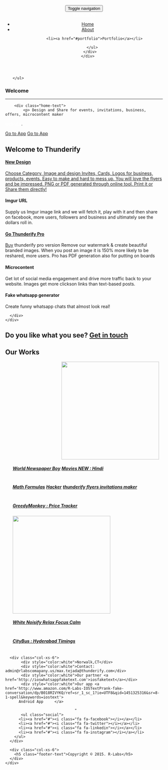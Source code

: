 
<html><head>
<meta http-equiv="content-type" content="text/html; charset=UTF-8">
  <title>Thunderify</title>
  <meta charset="utf-8">
  <meta name="viewport" content="width=device-width, initial-scale=1.0, maximum-scale=1.0, user-scalable=0">  
  <meta name="description" content="">
  <meta name="keywords" content="">
  <meta name="author" content="">

  <!--[if lt IE 9]>
    <script src="http://html5shim.googlecode.com/svn/trunk/html5.js"></script>
    <script src="https://oss.maxcdn.com/libs/respond.js/1.3.0/respond.min.js"></script>
  <![endif]-->

  <!-- Stylesheets -->
  <link rel="stylesheet" href="//maxcdn.bootstrapcdn.com/font-awesome/4.3.0/css/font-awesome.min.css">
  <link rel="stylesheet" type="text/css" href="./rlabs/Kepler/bootstrap.css">
  <link rel="stylesheet" type="text/css" href="./rlabs/Kepler/font-awesome.css">
  <link rel="stylesheet" type="text/css" href="./rlabs/Kepler/flexslider.css">
  <link rel="stylesheet" type="text/css" href="./rlabs/Kepler/owl.css">
  <link rel="stylesheet" type="text/css" href="./rlabs/Kepler/animate.css">
  <link rel="stylesheet" type="text/css" href="./rlabs/Kepler/style.css">


  <!-- Google Fonts -->
  <link href="./rlabs/Kepler/css_002.css" rel="stylesheet" type="text/css">
  <link href="./rlabs/Kepler/css.css" rel="stylesheet" type="text/css">

  <meta name="google-site-verification" content="_NEi52ZwFUbyh2auTnzJ6Fv99wE9caqURK5iUgY36A0" />
</head>
<body>
  <!-- Header -->
  <header id="topnav" class="navbar navbar-inverse navbar-fixed-top">
    <div class="container">
      <div class="navbar-header">
        <button type="button" class="navbar-toggle" data-toggle="collapse" data-target="#navigation">
          <span class="sr-only">Toggle navigation</span>
          <span class="icon-bar"></span>
          <span class="icon-bar"></span>
          <span class="icon-bar"></span>
        </button>
        <div id="logo">
          <a class="navbar-brand" href="#home" style="color:white"><!--<img src="./rlabs/Kepler/logo.png" alt="">-->Thunderify</a>
        </div>
      </div>
      <div class="collapse navbar-collapse" id="navigation">
        <ul class="nav navbar-nav" id="nav">
          <li><a href="#home">Home</a></li>
          <li><a href="#about">About</a></li>

          <li><a href="#portfolio">Portfolio</a></li>

        </ul>
      </div>
    </div>
  </header>

  <div style="display: none;" id="mask">
    <div style="display: none;" class="spinner">
      <div class="rect1"></div>
      <div class="rect2"></div>
      <div class="rect3"></div>
      <div class="rect4"></div>
      <div class="rect5"></div>
    </div>
  </div>

  <div id="backgrounds">
    <ul class="slides">
   
      
  
    </ul>
  </div>
  <!-- End Backgrounds -->

  <div id="home">
    <div class="slide-caption">
      <div class="slide-middle">
        <div class="slide-intro">
          <h3>Welcome</h3> 
          <hr>
        </div>
        <div id="home-slider" class="flexslider">             
          
     
        <div class="home-text">
            <p> Design and Share for events, invitations, business, offers, microcontent maker
 <a href="http://thunderify.com/e/embed.htm" style="color:white">website</a>.</p>
          <a href="http://thunderify.com/e/embed.htm" class="btn btn-empty">Go to App</a>
          <a href="http://thunderify.com/fake/fakewha.htm" class="btn btn-empty">Go to App</a>
        </div>
      </div>
    </div>
  </div>

  <section id="features">
    <div class="container">
      <div class="section-title">
        <h2>Welcome to Thunderify</h2>        
<!--        <p>Sed feugiat, nisl sit amet pellentesque dignissim, nisi tellus semper tortor.</p>-->
      </div>
      <div class="col-md-6 col-sm-6">
        <div class="feature left animated" data-animation="fadeInLeft" data-animation-delay="0">
          <div class="feature-icon">
            <i class="fa fa-eye"></i>
          </div>
          <a class="span4 home_res_box" href="../e/embed.htm"><div class="box_inner"><div class="home_res_icon_box">
<!--                      <i class="fa fa-file-image-o"> </i>-->
</div><div class="home_res_title"><h4>New Design</h4></div><p>
    Choose Category, Image and design Invites, Cards, Logos for business, products, events. Easy to make and hard to mess up. You will love the flyers and be impressed. PNG or PDF generated through online tool. Print it or Share them directly!
</p></div>
</a>
        </div>
        <div class="feature left animated" data-animation="fadeInLeft" data-animation-delay="0">
          <div class="feature-icon">
            <i class="fa fa-support"></i>
          </div>
          <h4>Imgur URL</h4>
          <p>Supply us Imgur image link and we will fetch it, play with it and then share on facebook, more users, followers and business and ultimately see the dollars roll in.</p>
        </div>
          <!--
        <div class="feature left animated" data-animation="fadeInLeft" data-animation-delay="0">
          <div class="feature-icon">
            <i class="fa fa-google"></i>
          </div>
          <h4>Bootstrap/Font-awsome</h4>
          <p>We are bit obessive on client side so we use bootstrap/font-awsome to make the website look beautiful.</p>
        </div>-->
      </div>
      <div class="col-md-6 col-sm-6">
        <div class="feature right animated" data-animation="fadeInRight" data-animation-delay="0">
          <div class="feature-icon">
            <i class="fa fa-tablet"></i>
          </div>
           <a class="span4 home_res_box" href="#"><div class="box_inner"><div class="home_res_icon_box">
<!--                       <i class="fa fa-usd"> </i>-->
                </div><div class="home_res_title"><h4> <a href="http://www.amazon.com/R-Labs-Thunderify-pro/dp/B011M930VI/ref=sr_1_1?s=mobile-apps&ie=UTF8&qid=1437577163&sr=1-1&keywords=thunderify+pro" class="btn btn-primary createProBtn">Go Thunderify Pro</a><br>
                       </h4></div>
             <a href="http://www.amazon.com/R-Labs-Thunderify-pro/dp/B011M930VI/ref=sr_1_1?s=mobile-apps&ie=UTF8&qid=1437577163&sr=1-1&keywords=thunderify+pro" class="btn btn-primary createProBtn">Buy</a> thunderify pro version Remove our watermark & create beautiful branded images. When you post an image it is 150% more likely to be reshared, more users. Pro has PDF generation also for putting on boards</div>
         
</a>
        </div>
        <div class="feature right animated" data-animation="fadeInRight" data-animation-delay="0">
          <div class="feature-icon">
            <i class="fa fa-code"></i>
          </div>
          <h4>Microcontent</h4>
          <p>Get lot of social media engagement and drive more traffic back to your website. Images get more clickson links than text-based posts.</p>
        </div>
        <div class="feature right animated" data-animation="fadeInRight" data-animation-delay="0">
        <div class="feature-icon">
            <i class="fa fa-bitbucket"></i>
          </div>
          <h4>Fake whatsapp generator</h4>
          <p> Create funny whatsapp chats that almost look real!</p>
        </div>
        </div>
          
<!--        <div class="feature right animated" data-animation="fadeInRight" data-animation-delay="0">
          <div class="feature-icon">
            <i class="fa fa-bitbucket"></i>
          </div>
          <h4>Test Driven Development(TDD)</h4>
          <p>We use Jasmine,Karma for TDD to write 100% bug free code.</p>
        </div>-->
      </div>
    </div>
  </section>

<!--  <section id="about" class="grey">
    <div class="container">
      <div class="col-md-6">
        <div class="section-title-alt">
          <h4>Who we are</h4>
          <hr>
        </div>
        <div class="about-text">
            <p>We build <b>Rich Internet Applications(RPA),Single Page Applications</b> in our company and we only use OOP for reusability.
              We build websites namely thunderify.com and 16 webbased apps. All the work uses <b>Angular JS and bootstrap</b> for the client side.
              Our work include Hacker,Math Formulas,Flyers,Movies NEW etc which we have 500K+ unique vists.All apps use backend service built with REST API.
              In javascript we only write clean code using prototype classes which make users to understand the code.By using prototypes we built classes which we can 
              use any time when needed(plugins) like Pagination,checkbox,table,search tool dynamically.  
         </p>
        </div>
      </div>
      <div class="col-md-6">
        <div class="section-title-alt">
          <h4>We are good at</h4>
          <hr>
        </div>
        <h6>Web Design</h6>
        <div class="progress">
          <div class="progress-bar" role="progressbar" aria-valuenow="85" aria-valuemin="0" aria-valuemax="100" style="width: 85%">
          </div>
        </div>
        <h6>PHP with OOPS</h6>
        <div class="progress">
          <div class="progress-bar" role="progressbar" aria-valuenow="75" aria-valuemin="0" aria-valuemax="100" style="width: 75%">
          </div>
        </div>
        <h6>HTML5/CSS3</h6>
        <div class="progress">
          <div class="progress-bar" role="progressbar" aria-valuenow="65" aria-valuemin="0" aria-valuemax="100" style="width: 65%">
          </div>
        </div>
        <h6>MYSQL5.2</h6>
        <div class="progress">
          <div class="progress-bar" role="progressbar" aria-valuenow="80" aria-valuemin="0" aria-valuemax="100" style="width: 80%">
          </div>
        </div>
      </div>
    </div>
  </section>-->

<!--  <section id="team">
    <div class="container">
      <div class="section-title">
        <h2>Meet the team</h2>
        <p>Sed feugiat, nisl sit amet pellentesque dignissim, nisi tellus semper tortor.</p>
      </div>
      <div class="col-md-3 col-sm-6">
        <div class="team animated" data-animation="fadeInUp" data-animation-delay="0">
          <div class="team-photo">
            <img src="./rlabs/Kepler/1.jpg" alt="">
            <div class="team-overlay">
              <ul class="social">
                <li><a href="#"><i class="fa fa-facebook"></i></a></li>
                <li><a href="#"><i class="fa fa-twitter"></i></a></li>
                <li><a href="#"><i class="fa fa-linkedin"></i></a></li>
              </ul>             
            </div>
          </div>
          <div class="team-info">
            <h4>Walter White</h4>
            <span>Founder</span>
            <p>Lorem ipsum dolor sit amet, consectetur adipiscing elit. Proin consequat sollicitudin cursus.</p>
          </div>
        </div>
      </div>
      <div class="col-md-3 col-sm-6">
        <div class="team animated" data-animation="fadeInUp" data-animation-delay="500">
          <div class="team-photo">
            <img src="./rlabs/Kepler/2.jpg" alt="">
            <div class="team-overlay">
              <ul class="social">
                <li><a href="#"><i class="fa fa-facebook"></i></a></li>
                <li><a href="#"><i class="fa fa-twitter"></i></a></li>
                <li><a href="#"><i class="fa fa-linkedin"></i></a></li>
              </ul>             
            </div>
          </div>
          <div class="team-info">
            <h4>Jesse Pinkman</h4>
            <span>Co-Founder</span>
            <p>Lorem ipsum dolor sit amet, consectetur adipiscing elit. Proin consequat sollicitudin cursus.</p>
          </div>
        </div>
      </div>
      <div class="col-md-3 col-sm-6">
        <div class="team animated" data-animation="fadeInUp" data-animation-delay="1000">
          <div class="team-photo">
            <img src="./rlabs/Kepler/3.jpg" alt="">
            <div class="team-overlay">
              <ul class="social">
                <li><a href="#"><i class="fa fa-facebook"></i></a></li>
                <li><a href="#"><i class="fa fa-twitter"></i></a></li>
                <li><a href="#"><i class="fa fa-linkedin"></i></a></li>
              </ul>             
            </div>
          </div>
          <div class="team-info">
            <h4>Cersei Lannister</h4>
            <span>Designer</span>
            <p>Lorem ipsum dolor sit amet, consectetur adipiscing elit. Proin consequat sollicitudin cursus.</p>
          </div>
        </div>
      </div>
      <div class="col-md-3 col-sm-6">
        <div class="team animated" data-animation="fadeInUp" data-animation-delay="1500">
          <div class="team-photo">
            <img src="./rlabs/Kepler/4.jpg" alt="">
            <div class="team-overlay">
              <ul class="social">
                <li><a href="#"><i class="fa fa-facebook"></i></a></li>
                <li><a href="#"><i class="fa fa-twitter"></i></a></li>
                <li><a href="#"><i class="fa fa-linkedin"></i></a></li>
              </ul>             
            </div>
          </div>
          <div class="team-info">
            <h4>Skyler White</h4>
            <span>Account</span>
            <p>Lorem ipsum dolor sit amet, consectetur adipiscing elit. Proin consequat sollicitudin cursus.</p>
          </div>
        </div>
      </div>
    </div>
  </section>  -->

<!--  <section id="services" class="parallax-section">
    <div class="parallax-overlay">
      <div class="container">
        <div class="section-title">
          <h2>What we do</h2>          
        </div>
        <div class="col-md-3 col-sm-6">
          <div class="service animated" data-animation="bounceIn" data-animation-delay="0">
            <div class="service-icon">
              <i class="fa fa-paint-brush"></i>
            </div>
            <h4>Android Apps</h4>
            <p><a href="http://www.amazon.com/s/ref=bl_sr_mobile-apps?_encoding=UTF8&field-brandtextbin=R%20Labs&node=2350149011">R-Labs Android Apps</a></p>
          </div>
        </div>
        <div class="col-md-3 col-sm-6">
          <div class="service animated" data-animation="bounceIn" data-animation-delay="500">
            <div class="service-icon">
              <i class="fa fa-laptop"></i>
            </div>
            <h4>Angular JS</h4>
            <p>Proficient in: Routes,Services,Views,Models,<br>Templates,Factory</p>
          </div>
        </div>
        <div class="col-md-3 col-sm-6">
          <div class="service animated" data-animation="bounceIn" data-animation-delay="1000">
            <div class="service-icon">
              <i class="fa fa-send"></i>
            </div>
            <h4>REST API</h4>
            <p>We built centralized REST API which is used by all our apps for CRUD operations.</p>
          </div>
        </div>
        <div class="col-md-3 col-sm-6">
          <div class="service animated" data-animation="bounceIn" data-animation-delay="1500">
            <div class="service-icon">
              <i class="fa fa-eyedropper"></i>
            </div>
            <h4>Bootstrap</h4>
            <p> Excellence in HTML5 Templates,CSS3,Font-awsome.Design obsessive.</p>
          </div>
        </div>
      </div>
    </div>
  </section>-->

  <section id="call-to-action" class="grey">
    <div class="container">
      <div class="call animated" data-animation="fadeInUp" data-animation-delay="0">
        <h2>
          <span>Do you like what you see?</span>
          <a href="#" class="btn btn-empty-dark btn-lg">Get in touch</a>
        </h2>
      </div>
    </div>
  </section>

<!--  <section id="pricing">
    <div class="container">
      <div class="section-title">
        <h2>Our Prices</h2>        
        <p>Sed feugiat, nisl sit amet pellentesque dignissim, nisi tellus semper tortor.</p>
      </div>
      <div class="col-md-3 col-sm-6">
        <div class="pricing-table animated" data-animation="fadeInDown" data-animation-delay="0">
          <div class="pricing-head">
            <div class="price">
              <span>$0</span>
            </div>
            <h3>Free</h3>
          </div>
          <hr>
          <div class="pricing-body">
            <ul class="nav">
              <li>512MB Memory</li>
              <li>1 Core serviceor</li>
              <li>20GB SSD Disk</li>
              <li>1TB Transfer</li>
              <li>1 Month Support</li>
            </ul>
          </div>
          <div class="pricing-footer">
            <a href="#" class="btn btn-custom">Sign Up</a>
          </div>
        </div>
      </div>
      <div class="col-md-3 col-sm-6">
        <div class="pricing-table animated" data-animation="fadeInDown" data-animation-delay="500">
          <div class="pricing-head">
            <div class="price">
              <span>$9</span>
            </div>
            <h3>Starter</h3>
          </div>
          <hr>
          <div class="pricing-body">
            <ul class="nav">
              <li>1GB Memory</li>
              <li>2 Core serviceor</li>
              <li>40GB SSD Disk</li>
              <li>5TB Transfer</li>
              <li>3 Month Support</li>
            </ul>
          </div>
          <div class="pricing-footer">
            <a href="#" class="btn btn-custom">Sign Up</a>
          </div>
        </div>
      </div>
      <div class="col-md-3 col-sm-6">
        <div class="pricing-table selected animated" data-animation="fadeInDown" data-animation-delay="1000">
          <div class="pricing-head">
            <div class="price">
              <span>$19</span>
            </div>
            <h3>Premium</h3>
          </div>
          <hr>
          <div class="pricing-body">
            <ul class="nav">
              <li>2GB Memory</li>
              <li>4 Core serviceor</li>
              <li>80GB SSD Disk</li>
              <li>10TB Transfer</li>
              <li>6 Month Support</li>
            </ul>
          </div>
          <div class="pricing-footer">
            <a href="#" class="btn btn-custom">Sign Up</a>
          </div>
        </div>
      </div>
      <div class="col-md-3 col-sm-6">
        <div class="pricing-table animated" data-animation="fadeInDown" data-animation-delay="1500">
          <div class="pricing-head">
            <div class="price">
              <span>$59</span>
            </div>
            <h3>Platinum</h3>
          </div>
          <hr>
          <div class="pricing-body">
            <ul class="nav">
              <li>8GB Memory</li>
              <li>8 Core serviceor</li>
              <li>120GB SSD Disk</li>
              <li>25TB Transfer</li>
              <li>12 Month Support</li>
            </ul>
          </div>
          <div class="pricing-footer">
            <a href="#" class="btn btn-custom">Sign Up</a>
          </div>
        </div>
      </div>
    </div>
  </section>    -->

  <section id="portfolio" class="grey">
    <div class="section-title">
      <h2>Our Works</h2>      
    </div>
<!--    <ul id="filters" class="nav">
      <li class="filter active" data-filter="all">All</li>
      <li class="filter" data-filter="graphic">Graphic</li>
      <li class="filter" data-filter="photography">Photography</li>
      <li class="filter" data-filter="branding">Branding</li>
      <li class="filter" data-filter="video">Video</li>
    </ul>-->
    <ul id="works-list" class="nav">
      <li style="display: inline-block; opacity: 1;" class="mix graphic mix_all">
        <img src="./rlabs/Kepler/1_002.jpg" alt="">
        <a href="../newspaper.html" class="open-project">
          <div class="text-holder">
            <div class="text-caption">
              <div class="text-middle">
                <h5>World Newspaper Boy</h5>
              </div>
            </div>
          </div>
        </a>
      </li>
      <li style="display: inline-block; opacity: 1;" class="mix photography mix_all">
        <img src="./rlabs/Kepler/2_002.jpg" alt="" style="height:312px">
        <a href="http://www.amazon.com/R-Labs-Movies-NEW-Hindi/dp/B00OPIWBFA/ref=sr_1_4?s=mobile-apps&ie=UTF8&qid=1436209013&sr=1-4" class="open-project">
          <div class="text-holder">
            <div class="text-caption">
              <div class="text-middle">
                <h5>Movies NEW : Hindi</h5>
              </div>
            </div>
          </div>
        </a>
      </li>
      <li style="display: inline-block; opacity: 1;" class="mix graphic mix_all">
        <img src="./rlabs/Kepler/3_002.jpg" alt="">
        <a href="../math/mathformulas.html" class="open-project">
          <div class="text-holder">
            <div class="text-caption">
              <div class="text-middle">
                <h5>Math Formulas</h5>
              </div>
            </div>
          </div>
        </a>
      </li>
      <li style="display: inline-block; opacity: 1;" class="mix video mix_all">
        <img src="./rlabs/Kepler/4_002.jpg" alt="">
        <a href="../hacker2/hacker.html" onclick="someFunction(this.href)" class="open-project">
          <div class="text-holder">
            <div class="text-caption">
              <div class="text-middle">
                <h5>Hacker</h5>
              </div>
            </div>
          </div>
        </a>
      </li>
      <li style="display: inline-block; opacity: 1;" class="mix graphic mix_all">
        <img src="./rlabs/Kepler/5.jpg" alt="">
        <a href="../e/embed.htm" class="open-project">
          <div class="text-holder">
            <div class="text-caption">
              <div class="text-middle">
                <h5>thunderify flyers invitations maker</h5>
              </div>
            </div>
          </div>
        </a>
      </li>
      <li style="display: inline-block; opacity: 1;" class="mix branding mix_all">
        <img src="./rlabs/Kepler/6.jpg" alt="">
        <a href="http://www.amazon.com/R-Labs-GreedyMonkey-price-tracker/dp/B00QVJKCY8/ref=sr_1_17?s=mobile-apps&ie=UTF8&qid=1436209353&sr=1-17" class="open-project">
          <div class="text-holder">
            <div class="text-caption">
              <div class="text-middle">
                <h5>GreedyMonkey : Price Tracker</h5>
              </div>
            </div>
          </div>
        </a>
      </li>
      <li style="display: inline-block; opacity: 1;" class="mix photography video mix_all">
        <img src="./rlabs/Kepler/7.jpg" alt="" style="height:312px">
        <a href="http://www.amazon.com/White-Noisify-Relax-Focus-Calm/dp/B00Q5JUEHE/ref=sr_1_7?s=mobile-apps&ie=UTF8&qid=1436209483&sr=1-7" class="open-project">
          <div class="text-holder">
            <div class="text-caption">
              <div class="text-middle">
                <h5>White Noisify Relax Focus Calm</h5>
              </div>
            </div>
          </div>
        </a>
      </li>
      <li style="display: inline-block; opacity: 1;" class="mix graphic branding mix_all">
        <img src="./rlabs/Kepler/8.jpg" alt="">
        <a href="http://www.amazon.com/R-Labs-CityBus-Hyderabad-Timings/dp/B00Q5K0QOY/ref=sr_1_6?s=mobile-apps&ie=UTF8&qid=1436209534&sr=1-6" class="open-project">
          <div class="text-holder">
            <div class="text-caption">
              <div class="text-middle">
                <h5>CityBus : Hyderabad Timings</h5>
              </div>
            </div>
          </div>
        </a>
      </li>
    </ul>
  </section> 

<!--  <section id="clients">
    <div class="container">
      <div style="display: block; opacity: 1;" id="clients-carousel" class="owl-carousel owl-theme">
        <div class="owl-wrapper-outer"><div style="width: 4700px; left: 0px; display: block; transition: all 800ms ease 0s; transform: translate3d(-235px, 0px, 0px);" class="owl-wrapper"><div style="width: 235px;" class="owl-item"><div class="item"><img src="./rlabs/Kepler/1.png" alt=""></div></div><div style="width: 235px;" class="owl-item"><div class="item"><img src="./rlabs/Kepler/2.png" alt=""></div></div><div style="width: 235px;" class="owl-item"><div class="item"><img src="./rlabs/Kepler/3.png" alt=""></div></div><div style="width: 235px;" class="owl-item"><div class="item"><img src="./rlabs/Kepler/4.png" alt=""></div></div><div style="width: 235px;" class="owl-item"><div class="item"><img src="./rlabs/Kepler/5.png" alt=""></div></div><div style="width: 235px;" class="owl-item"><div class="item"><img src="./rlabs/Kepler/6.png" alt=""></div></div><div style="width: 235px;" class="owl-item"><div class="item"><img src="./rlabs/Kepler/7.png" alt=""></div></div><div style="width: 235px;" class="owl-item"><div class="item"><img src="./rlabs/Kepler/8.png" alt=""></div></div><div style="width: 235px;" class="owl-item"><div class="item"><img src="./rlabs/Kepler/9.png" alt=""></div></div><div style="width: 235px;" class="owl-item"><div class="item"><img src="./rlabs/Kepler/10.png" alt=""></div></div></div></div>
        
        
        
        
        
        
        
        
        
      </div>
    </div>
  </section>-->

<!--  <section id="contact" class="parallax-section">
    <div class="parallax-overlay">
      <div class="container">
        <div class="col-md-8 col-md-offset-2">
          <div class="section-title">
            <h2>Get in touch</h2>
          </div>        
          <form novalidate="novalidate" class="contact-form" method="post" action="contact.php" id="contact-us">
            <div class="form-double">
              <div class="form-group">
                <input name="fullname" class="form-control" placeholder="Full Name" type="text">
              </div>
              <div class="form-group last">
                <input name="email" class="form-control" placeholder="Email" type="text">
              </div>
            </div>
            <div class="form-group">
              <textarea name="message" class="form-control" placeholder="Message"></textarea>
            </div>
            <div class="form-submit">
              <input class="btn btn-empty btn-lg" value="Send Message" type="submit">
            </div>
          </form>
          <div class="form-sent">
            <div class="alert alert-success">
              <h6>Your Message Has Been Sent! Thank you for contacting us.</h6>
            </div>
          </div>
        </div>      
      </div>
    </div>
  </section>-->

  <footer>
    <div class="container">
        
      <div class="col-xs-6">
           <div style="color:white">Norwalk,CT</div>
           <div style="color:white">Contact: admin@rlabscomapany.us/max.tejada@thunderify.com</div>
           <div style="color:white">Our partner <a href='http://ioswhatsappfaketext.com'>iosfaketext</a></div>
           <div style="color:white">Our app <a href='http://www.amazon.com/R-Labs-IOSTextPrank-fake-conversation/dp/B018RIVYKQ/ref=sr_1_sc_1?ie=UTF8&qid=1451325316&sr=8-1-spell&keywords=iostext'>
          Android App     </a>
                                                   
                                   "
           <ul class="social">
          <li><a href="#"><i class="fa fa-facebook"></i></a></li>
          <li><a href="#"><i class="fa fa-twitter"></i></a></li>
          <li><a href="#"><i class="fa fa-linkedin"></i></a></li>
          <li><a href="#"><i class="fa fa-instagram"></i></a></li>
        </ul>
      </div>
       
      <div class="col-xs-6">
        <h5 class="footer-text">Copyright © 2015. R-Labs</h5>
      </div>
    </div>
  </footer>

  <div id="project-modal">
    <div class="project-modal-title">
      <h3></h3>
      <a href="#" id="project-modal-close"><i class="fa fa-times"></i></a>
    </div>
    <div id="project-modal-content"></div>
  </div>
  
<!-- Scripts -->

<script type="text/javascript" src="./rlabs/Kepler/jquery_004.js"></script>
<script type="text/javascript" src="./rlabs/Kepler/bootstrap.js"></script>
<script type="text/javascript" src="./rlabs/Kepler/flexslider.js"></script>
<script type="text/javascript" src="./rlabs/Kepler/owl.js"></script>
<script type="text/javascript" src="./rlabs/Kepler/jquery_002.js"></script>
<script type="text/javascript" src="./rlabs/Kepler/mixitup.js"></script>
<script type="text/javascript" src="./rlabs/Kepler/jquery_003.js"></script>
<script type="text/javascript" src="./rlabs/Kepler/jquery.js"></script>

<!-- Main JS File -->
<script type="text/javascript" src="./rlabs/Kepler/main.js"></script>



</body></html>
